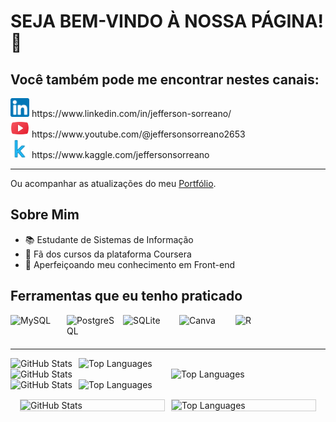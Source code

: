 # SEJA BEM-VINDO À NOSSA PÁGINA! 👋

## Você também pode me encontrar nestes canais:

<div id="badges" align="left">
  <img src="Icons\linkedin_icon.png" width="30" alt="LinkedIn"> https://www.linkedin.com/in/jefferson-sorreano/<br><img src="Icons\youtube_icon.png" width="30" alt="YouTube"> https://www.youtube.com/@jeffersonsorreano2653<br><img src="Icons\kaggle_icon.png" width="30" alt="Kaggle"> https://www.kaggle.com/jeffersonsorreano<br>
</div>

---

Ou acompanhar as atualizações do meu [Portfólio](https://jeffspro.github.io/My-professional-portfolio/).

## Sobre Mim
- 📚 Estudante de Sistemas de Informação
- 💙 Fã dos cursos da plataforma Coursera
- 🌱 Aperfeiçoando meu conhecimento em Front-end

## Ferramentas que eu tenho praticado

<div style="display: flex; flex-wrap: wrap; align-items: center;">
  <img src="https://cdn.jsdelivr.net/gh/devicons/devicon/icons/mysql/mysql-original-wordmark.svg" title="MySQL" alt="MySQL" width="80px" height="40px" style="margin-right: 10px;">
  <img src="https://cdn.jsdelivr.net/gh/devicons/devicon/icons/postgresql/postgresql-original-wordmark.svg" title="PostgreSQL" alt="PostgreSQL" width="80px" height="40px" style="margin-right: 10px;">
  <img src="https://cdn.jsdelivr.net/gh/devicons/devicon/icons/sqlite/sqlite-original-wordmark.svg" title="SQLite" alt="SQLite" width="80px" height="40px" style="margin-right: 10px;">
  <img src="https://cdn.jsdelivr.net/gh/devicons/devicon/icons/canva/canva-original.svg" title="Canva" alt="Canva" width="80px" height="40px" style="margin-right: 10px;">
  <img src="https://cdn.jsdelivr.net/gh/devicons/devicon/icons/r/r-original.svg" title="R" alt="R" width="80px" height="40px" style="margin-right: 10px;">
</div>

---

<div style="display: flex; align-items: center;"> 
  <img src="https://github-readme-stats.vercel.app/api?username=jeffspro&show_icons=true&theme=tokyonight" alt="GitHub Stats" style="margin-right: 10px;">
  <img src="https://github-readme-stats.vercel.app/api/top-langs/?username=jeffspro&show_icons=true&theme=tokyonight&count_private=false" alt="Top Languages">
</div>

<div style="display: flex; align-items: center;">
  <img src="https://github-readme-stats.vercel.app/api?username=jeffspro&show_icons=true&theme=tokyonight" alt="GitHub Stats" style="margin-right: 10px; flex: 1;">
  <img src="https://github-readme-stats.vercel.app/api/top-langs/?username=jeffspro&show_icons=true&theme=tokyonight&count_private=false" alt="Top Languages" style="flex: 1;">
</div>

<div style="display: flex; align-items: center;">
  <img src="https://github-readme-stats.vercel.app/api?username=jeffspro&show_icons=true&theme=tokyonight" alt="GitHub Stats" style="margin-right: 10px; max-width: 50%;">
  <img src="https://github-readme-stats.vercel.app/api/top-langs/?username=jeffspro&show_icons=true&theme=tokyonight&count_private=false" alt="Top Languages" style="max-width: 50%;">
</div>

<div style="display: flex; align-items: center; justify-content: center; padding: 10px;">
  <div style="border: 1px solid #ccc; margin: 5px; flex: 1;">
    <img src="https://github-readme-stats.vercel.app/api?username=jeffspro&show_icons=true&theme=tokyonight" alt="GitHub Stats">
  </div>
  <div style="border: 1px solid #ccc; margin: 5px; flex: 1;">
    <img src="https://github-readme-stats.vercel.app/api/top-langs/?username=jeffspro&show_icons=true&theme=tokyonight&count_private=false" alt="Top Languages">
  </div>
</div>

<!-- # Autor
| [<img src="https://avatars.githubusercontent.com/u/110831573?v=4" width="115" alt="Jefferson Sorreano"><br><sub>Jefferson da Silva Sorreano</sub>](https://github.com/jeffspro)
| :---: -->
